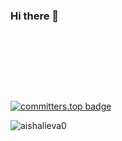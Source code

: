 ### Hi there 👋


<svg viewBox="-16 -32 880 192" width="880" height="192" xmlns="http://www.w3.org/2000/svg"></svg>
[![committers.top badge](https://user-badge.committers.top/azerbaijan/aishalieva0.svg)](https://user-badge.committers.top/azerbaijan/aishalieva0)

<p align="left"> <img src="https://komarev.com/ghpvc/?username=aishalieva0&label=Profile%20views&color=0e75b6&style=flat" alt="aishalieva0" /> </p>

<!--
**aishalieva0/aishalieva0** is a ✨ _special_ ✨ repository because its `README.md` (this file) appears on your GitHub profile.

Here are some ideas to get you started:

- 🔭 I’m currently working on ...
- 🌱 I’m currently learning ... 
- 👯 I’m looking to collaborate on ...
- 🤔 I’m looking for help with ...
- 💬 Ask me about ...
- 📫 How to reach me: ...
- 😄 Pronouns: ...
- ⚡ Fun fact: ...
-->

